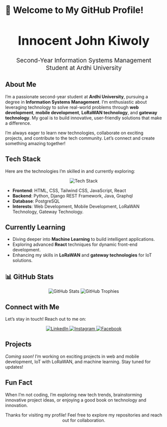 # 👋 Welcome to My GitHub Profile!

<div align="center">
  <h1 style="font-size: 2.5rem; font-weight: bold;">Innocent John Kiwoly</h1>
  <p style="font-size: 1.2rem;">Second-Year Information Systems Management Student at Ardhi University</p>
</div>


##  About Me
I’m a passionate second-year student at **Ardhi University**, pursuing a degree in **Information Systems Management**. I’m enthusiastic about leveraging technology to solve real-world problems through **web development**, **mobile development**, **LoRaWAN technology**, and **gateway technology**. My goal is to build innovative, user-friendly solutions that make a difference.

I’m always eager to learn new technologies, collaborate on exciting projects, and contribute to the tech community. Let’s connect and create something amazing together!



## Tech Stack
Here are the technologies I’m skilled in and currently exploring:

<div align="center">
  <img src="https://skillicons.dev/icons?i=html,css,bootstrap,tailwind,js,react,java,python,django,postgresql" alt="Tech Stack"/>
</div>

- **Frontend**: HTML, CSS, Tailwind CSS, JavaScript, React
- **Backend**: Python, Django REST Framework, Java, Graphql
- **Database**: PostgreSQL
- **Interests**: Web Development, Mobile Development, LoRaWAN Technology, Gateway Technology.



## Currently Learning
- Diving deeper into **Machine Learning** to build intelligent applications.
- Exploring advanced **React** techniques for dynamic front-end development.
- Enhancing my skills in **LoRaWAN** and **gateway technologies** for IoT solutions.



## 📊 GitHub Stats
<div align="center">
  <img src="https://github-readme-stats.vercel.app/api?username=KIWOLY&show_icons=true&theme=radical" alt="GitHub Stats"/>
  <img src="https://github-readme-trophy.vercel.app/?username=KIWOLY&theme=onedark" alt="GitHub Trophies"/>
</div>



## Connect with Me
Let’s stay in touch! Reach out to me on:

<div align="center">
  <a href="https://www.linkedin.com/in/innocent-kiwoly">
    <img src="https://img.shields.io/badge/LinkedIn-0077B5?style=for-the-badge&logo=linkedin&logoColor=white" alt="LinkedIn"/>
  </a>
  <a href="https://www.instagram.com/iaminnoh_john">
    <img src="https://img.shields.io/badge/Instagram-E4405F?style=for-the-badge&logo=instagram&logoColor=white" alt="Instagram"/>
  </a>
  <a href="https://www.facebook.com/innocent.kiwoly">
    <img src="https://img.shields.io/badge/Facebook-1877F2?style=for-the-badge&logo=facebook&logoColor=white" alt="Facebook"/>
  </a>
</div>



## Projects
*Coming soon!* I’m working on exciting projects in web and mobile development, IoT with LoRaWAN, and machine learning. Stay tuned for updates!



## Fun Fact
When I’m not coding, I’m exploring new tech trends, brainstorming innovative project ideas, or enjoying a good book on technology and innovation.



<div align="center" class="mt-6">
  <div class="bg-gray-800 text-white p-6 rounded-lg shadow-lg">
    <p class="text-lg">Thanks for visiting my profile!  Feel free to explore my repositories and reach out for collaboration.</p>
  </div>
</div>
